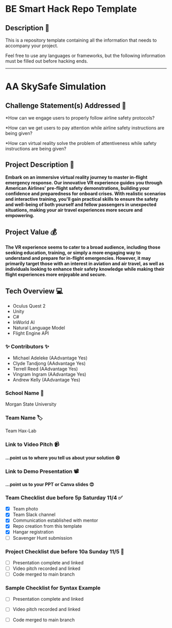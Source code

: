 # BE Smart Hack Repo Template

## Description 🚨 
This is a repository template containing all the information that needs to accompany your project.

Feel free to use any languages or frameworks, but the following information must be filled out before hacking ends.
___________
# AA SkySafe Simulation

## Challenge Statement(s) Addressed 🎯
*How can we engage users to properly follow airline safety protocols?

*How can we get users to pay attention while airline safety instructions are being given?

*How can virtual reality solve the problem of attentiveness while safety instructions are being given?


## Project Description 🤯
**Embark on an immersive virtual reality journey to master in-flight emergency response. Our innovative VR experience guides you through American Airlines’ pre-flight safety demonstrations, building your confidence and preparedness for onboard crises. With realistic scenarios and interactive training, you'll gain practical skills to ensure the safety and well-being of both yourself and fellow passengers in unexpected situations, making your air travel experiences more secure and empowering.**

## Project Value 💰
**The VR experience seems to cater to a broad audience, including those seeking education, training, or simply a more engaging way to understand and prepare for in-flight emergencies. However, it may primarily target those with an interest in aviation and air travel, as well as individuals looking to enhance their safety knowledge while making their flight experiences more enjoyable and secure.**


## Tech Overview 💻
* Oculus Quest 2
* Unity
* C#
* InWorld AI
* Natural Language Model
* Flight Engine API

### ✨ Contributors ✨
* Michael Adeleke (AAdvantage Yes)
* Clyde Tandjong (AAdvantage Yes)
* Terrell Reed (AAdvantage Yes)
* Vingram Ingram (AAdvantage Yes)
* Andrew Kelly (AAdvantage Yes)

### School Name 🏫
Morgan State University

### Team Name 🏷
Team Hax-Lab

### Link to Video Pitch 📹
**...point us to where you tell us about your solution 😄**

### Link to Demo Presentation 📽
**...point us to your PPT or Canva slides 😍**

### Team Checklist due before 5p Saturday 11/4 ✅
- [x] Team photo
- [x] Team Slack channel
- [x] Communication established with mentor
- [x] Repo creation from this template
- [x] Hangar registration
- [ ] Scavenger Hunt submission

### Project Checklist due before 10a Sunday 11/5 🏁
- [ ] Presentation complete and linked
- [ ] Video pitch recorded and linked
- [ ] Code merged to main branch

### Sample Checklist for Syntax Example 
- [ ] Presentation complete and linked
- [ ] Video pitch recorded and linked
- [ ] Code merged to main branch

